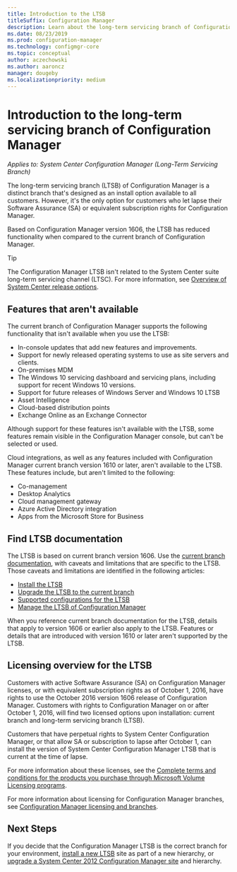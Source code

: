 ```yaml
---
title: Introduction to the LTSB
titleSuffix: Configuration Manager
description: Learn about the long-term servicing branch of Configuration Manager.
ms.date: 08/23/2019
ms.prod: configuration-manager
ms.technology: configmgr-core
ms.topic: conceptual
author: aczechowski
ms.author: aaroncz
manager: dougeby
ms.localizationpriority: medium
---
```


# Introduction to the long-term servicing branch of Configuration Manager

*Applies to: System Center Configuration Manager (Long-Term Servicing Branch)*

The long-term servicing branch (LTSB) of Configuration Manager is a distinct branch that's designed as an install option available to all customers. However, it's the only option for customers who let lapse their Software Assurance (SA) or equivalent subscription rights for Configuration Manager.

Based on Configuration Manager version 1606, the LTSB has reduced functionality when compared to the current branch of Configuration Manager.

> [!TIP]   
> The Configuration Manager LTSB isn't related to the System Center suite long-term servicing channel (LTSC). For more information, see [Overview of System Center release options](/system-center/ltsc-and-sac-overview).

## Features that aren't available

The current branch of Configuration Manager supports the following functionality that isn't available when you use the LTSB:

- In-console updates that add new features and improvements.
- Support for newly released operating systems to use as site servers and clients.
- On-premises MDM
- The Windows 10 servicing dashboard and servicing plans, including support for recent Windows 10 versions.  
- Support for future releases of Windows Server and Windows 10 LTSB
- Asset Intelligence
- Cloud-based distribution points
- Exchange Online as an Exchange Connector    

Although support for these features isn't available with the LTSB, some features remain visible in the Configuration Manager console, but can't be selected or used.

Cloud integrations, as well as any features included with Configuration Manager current branch version 1610 or later, aren't available to the LTSB. These features include, but aren't limited to the following:<!--SCCMDocs#1823-->

- Co-management
- Desktop Analytics
- Cloud management gateway
- Azure Active Directory integration
- Apps from the Microsoft Store for Business

## Find LTSB documentation

The LTSB is based on current branch version 1606. Use the [current branch documentation](../../index.yml), with caveats and limitations that are specific to the LTSB. Those caveats and limitations are identified in the following articles:

- [Install the LTSB](install-the-ltsb.md)
- [Upgrade the LTSB to the current branch](convert-to-current-branch.md)
- [Supported configurations for the LTSB](supported-configurations-for-ltsb.md)
- [Manage the LTSB of Configuration Manager](manage-the-ltsb.md)

When you reference current branch documentation for the LTSB, details that apply to version 1606 or earlier also apply to the LTSB. Features or details that are introduced with version 1610 or later aren't supported by the LTSB.

## Licensing overview for the LTSB   

Customers with active Software Assurance (SA) on Configuration Manager licenses, or with equivalent subscription rights as of October 1, 2016, have rights to use the October 2016 version 1606 release of Configuration Manager. Customers with rights to Configuration Manager on or after October 1, 2016, will find two licensed options upon installation: current branch and long-term servicing branch (LTSB).

Customers that have perpetual rights to System Center Configuration Manager, or that allow SA or subscription to lapse after October 1, can install the version of System Center Configuration Manager LTSB that is current at the time of lapse.

For more information about these licenses, see the [Complete terms and conditions for the products you purchase through Microsoft Volume Licensing programs](https://www.microsoftvolumelicensing.com/DocumentSearch.aspx?mode=1).

For more information about licensing for Configuration Manager branches, see [Configuration Manager licensing and branches](learn-more-editions.md).

## Next Steps

If you decide that the Configuration Manager LTSB is the correct branch for your environment, [install a new LTSB](install-the-ltsb.md#install-a-new-site) site as part of a new hierarchy, or [upgrade a System Center 2012 Configuration Manager site](install-the-ltsb.md#upgrade-from-system-center-2012-configuration-manager) and hierarchy.